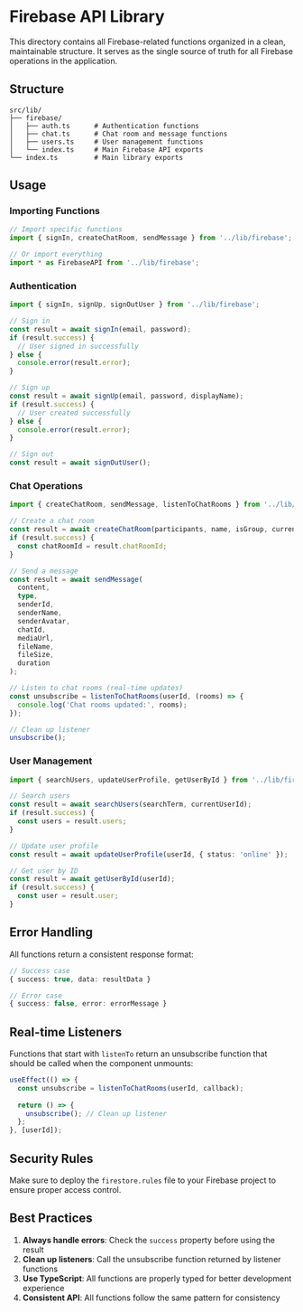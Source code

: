 # Firebase API Library

This directory contains all Firebase-related functions organized in a clean, maintainable structure. It serves as the single source of truth for all Firebase operations in the application.

## Structure

```
src/lib/
├── firebase/
│   ├── auth.ts      # Authentication functions
│   ├── chat.ts      # Chat room and message functions
│   ├── users.ts     # User management functions
│   └── index.ts     # Main Firebase API exports
└── index.ts         # Main library exports
```

## Usage

### Importing Functions

```typescript
// Import specific functions
import { signIn, createChatRoom, sendMessage } from '../lib/firebase';

// Or import everything
import * as FirebaseAPI from '../lib/firebase';
```

### Authentication

```typescript
import { signIn, signUp, signOutUser } from '../lib/firebase';

// Sign in
const result = await signIn(email, password);
if (result.success) {
  // User signed in successfully
} else {
  console.error(result.error);
}

// Sign up
const result = await signUp(email, password, displayName);
if (result.success) {
  // User created successfully
} else {
  console.error(result.error);
}

// Sign out
const result = await signOutUser();
```

### Chat Operations

```typescript
import { createChatRoom, sendMessage, listenToChatRooms } from '../lib/firebase';

// Create a chat room
const result = await createChatRoom(participants, name, isGroup, currentUserId);
if (result.success) {
  const chatRoomId = result.chatRoomId;
}

// Send a message
const result = await sendMessage(
  content,
  type,
  senderId,
  senderName,
  senderAvatar,
  chatId,
  mediaUrl,
  fileName,
  fileSize,
  duration
);

// Listen to chat rooms (real-time updates)
const unsubscribe = listenToChatRooms(userId, (rooms) => {
  console.log('Chat rooms updated:', rooms);
});

// Clean up listener
unsubscribe();
```

### User Management

```typescript
import { searchUsers, updateUserProfile, getUserById } from '../lib/firebase';

// Search users
const result = await searchUsers(searchTerm, currentUserId);
if (result.success) {
  const users = result.users;
}

// Update user profile
const result = await updateUserProfile(userId, { status: 'online' });

// Get user by ID
const result = await getUserById(userId);
if (result.success) {
  const user = result.user;
}
```

## Error Handling

All functions return a consistent response format:

```typescript
// Success case
{ success: true, data: resultData }

// Error case
{ success: false, error: errorMessage }
```

## Real-time Listeners

Functions that start with `listenTo` return an unsubscribe function that should be called when the component unmounts:

```typescript
useEffect(() => {
  const unsubscribe = listenToChatRooms(userId, callback);
  
  return () => {
    unsubscribe(); // Clean up listener
  };
}, [userId]);
```

## Security Rules

Make sure to deploy the `firestore.rules` file to your Firebase project to ensure proper access control.

## Best Practices

1. **Always handle errors**: Check the `success` property before using the result
2. **Clean up listeners**: Call the unsubscribe function returned by listener functions
3. **Use TypeScript**: All functions are properly typed for better development experience
4. **Consistent API**: All functions follow the same pattern for consistency 
